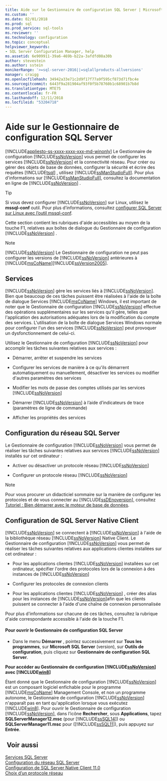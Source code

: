 ```yaml
---
title: Aide sur le Gestionnaire de configuration SQL Server | Microsoft Docs
ms.custom: ''
ms.date: 02/01/2018
ms.prod: sql
ms.prod_service: sql-tools
ms.reviewer: ''
ms.technology: configuration
ms.topic: conceptual
helpviewer_keywords:
- SQL Server Configuration Manager, help
ms.assetid: 6e909911-39a6-469b-b22a-3afdfd08a30b
author: stevestein
ms.author: sstein
monikerRange: '>=sql-server-2016||=sqlallproducts-allversions'
manager: craigg
ms.openlocfilehash: 34942a33e71c2d9f17f77a9f595cf873d71fbc4e
ms.sourcegitcommit: 6443f9a281904af93f0f5b78760b1c68901b7b8d
ms.translationtype: MTE75
ms.contentlocale: fr-FR
ms.lasthandoff: 12/11/2018
ms.locfileid: "53204718"
---
```

# <a name="sql-server-configuration-manager-help"></a>Aide sur le Gestionnaire de configuration SQL Server
[!INCLUDE[appliesto-ss-xxxx-xxxx-xxx-md-winonly](../../includes/appliesto-ss-xxxx-xxxx-xxx-md-winonly.md)]
  Le Gestionnaire de configuration [!INCLUDE[ssNoVersion](../../includes/ssnoversion-md.md)] vous permet de configurer les services [!INCLUDE[ssNoVersion](../../includes/ssnoversion-md.md)] et la connectivité réseau. Pour créer ou gérer des objets de base de données, configurer la sécurité et écrire des requêtes [!INCLUDE[tsql](../../includes/tsql-md.md)] , utilisez [!INCLUDE[ssManStudioFull](../../includes/ssmanstudiofull-md.md)]. Pour plus d'informations sur [!INCLUDE[ssManStudioFull](../../includes/ssmanstudiofull-md.md)], consultez la documentation en ligne de [!INCLUDE[ssNoVersion](../../includes/ssnoversion-md.md)] .  

 > [!TIP]
 > Si vous devez configurer [!INCLUDE[ssNoVersion](../../includes/ssnoversion-md.md)] sur Linux, utilisez le **mssql-conf** outil. Pour plus d’informations, consultez [configurer SQL Server sur Linux avec l’outil mssql-conf](../../linux/sql-server-linux-configure-mssql-conf.md).

 Cette section contient les rubriques d'aide accessibles au moyen de la touche F1, relatives aux boîtes de dialogue du Gestionnaire de configuration [!INCLUDE[ssNoVersion](../../includes/ssnoversion-md.md)] .  
  
> [!NOTE]
>  [!INCLUDE[ssNoVersion](../../includes/ssnoversion-md.md)] Le Gestionnaire de configuration ne peut pas configurer les versions de [!INCLUDE[ssNoVersion](../../includes/ssnoversion-md.md)] antérieures à [!INCLUDE[msCoName](../../includes/msconame-md.md)][!INCLUDE[ssVersion2005](../../includes/ssversion2005-md.md)].  
  
## <a name="services"></a>Services  
 [!INCLUDE[ssNoVersion](../../includes/ssnoversion-md.md)] gère les services liés à [!INCLUDE[ssNoVersion](../../includes/ssnoversion-md.md)]. Bien que beaucoup de ces tâches puissent être réalisées à l'aide de la boîte de dialogue Services [!INCLUDE[msCoName](../../includes/msconame-md.md)] Windows, il est important de noter que le Gestionnaire de configuration [!INCLUDE[ssNoVersion](../../includes/ssnoversion-md.md)] effectue des opérations supplémentaires sur les services qu'il gère, telles que l'application des autorisations adéquates lors de la modification du compte des services. L'utilisation de la boîte de dialogue Services Windows normale pour configurer l'un des services [!INCLUDE[ssNoVersion](../../includes/ssnoversion-md.md)] peut provoquer un dysfonctionnement de celui-ci.  
  
 Utilisez le Gestionnaire de configuration [!INCLUDE[ssNoVersion](../../includes/ssnoversion-md.md)] pour accomplir les tâches suivantes relatives aux services :  
  
-   Démarrer, arrêter et suspendre les services  
  
-   Configurer les services de manière à ce qu'ils démarrent automatiquement ou manuellement, désactiver les services ou modifier d'autres paramètres des services  
  
-   Modifier les mots de passe des comptes utilisés par les services [!INCLUDE[ssNoVersion](../../includes/ssnoversion-md.md)]  
  
-   Démarrer [!INCLUDE[ssNoVersion](../../includes/ssnoversion-md.md)] à l’aide d’indicateurs de trace (paramètres de ligne de commande)  
  
-   Afficher les propriétés des services  
  
## <a name="sql-server-network-configuration"></a>Configuration du réseau SQL Server  
 Le Gestionnaire de configuration [!INCLUDE[ssNoVersion](../../includes/ssnoversion-md.md)] vous permet de réaliser les tâches suivantes relatives aux services [!INCLUDE[ssNoVersion](../../includes/ssnoversion-md.md)] installés sur cet ordinateur :  
  
-   Activer ou désactiver un protocole réseau [!INCLUDE[ssNoVersion](../../includes/ssnoversion-md.md)]  
  
-   Configurer un protocole réseau [!INCLUDE[ssNoVersion](../../includes/ssnoversion-md.md)]  
  
> [!NOTE]  
>  Pour vous procurer un didacticiel sommaire sur la manière de configurer les protocoles et de vous connecter au [!INCLUDE[ssDEnoversion](../../includes/ssdenoversion-md.md)], consultez [Tutoriel : Bien démarrer avec le moteur de base de données](../../relational-databases/tutorial-getting-started-with-the-database-engine.md).  
  
## <a name="sql-server-native-client-configuration"></a>Configuration de SQL Server Native Client  
 [!INCLUDE[ssNoVersion](../../includes/ssnoversion-md.md)] se connectent à [!INCLUDE[ssNoVersion](../../includes/ssnoversion-md.md)] à l'aide de la bibliothèque réseau [!INCLUDE[ssNoVersion](../../includes/ssnoversion-md.md)] Native Client. Le Gestionnaire de configuration [!INCLUDE[ssNoVersion](../../includes/ssnoversion-md.md)] vous permet de réaliser les tâches suivantes relatives aux applications clientes installées sur cet ordinateur :  
  
-   Pour les applications clientes [!INCLUDE[ssNoVersion](../../includes/ssnoversion-md.md)] installées sur cet ordinateur, spécifier l'ordre des protocoles lors de la connexion à des instances de [!INCLUDE[ssNoVersion](../../includes/ssnoversion-md.md)]  
  
-   Configurer les protocoles de connexion clients  
  
-   Pour les applications clientes [!INCLUDE[ssNoVersion](../../includes/ssnoversion-md.md)] , créer des alias pour les instances de [!INCLUDE[ssNoVersion](../../includes/ssnoversion-md.md)]afin que les clients puissent se connecter à l'aide d'une chaîne de connexion personnalisée  
  
 Pour plus d'informations sur chacune de ces tâches, consultez la rubrique d'aide correspondante accessible à l'aide de la touche F1.  
  
#### <a name="to-open-sql-server-configuration-manager"></a>Pour ouvrir le Gestionnaire de configuration SQL Server  
  
-   Dans le menu **Démarrer** , pointez successivement sur **Tous les programmes**, sur **Microsoft SQL Server** (version), sur **Outils de configuration**, puis cliquez sur **Gestionnaire de configuration SQL Server**.  
  
  
 **Pour accéder au Gestionnaire de configuration [!INCLUDE[ssNoVersion](../../includes/ssnoversion-md.md)] avec [!INCLUDE[win8](../../includes/win8-md.md)]**  
  
 Étant donné que le Gestionnaire de configuration [!INCLUDE[ssNoVersion](../../includes/ssnoversion-md.md)] est un composant logiciel enfichable pour le programme [!INCLUDE[msCoName](../../includes/msconame-md.md)] Management Console, et non un programme autonome, le Gestionnaire de configuration [!INCLUDE[ssNoVersion](../../includes/ssnoversion-md.md)] n'apparaît pas en tant qu'application lorsque vous exécutez [!INCLUDE[win8](../../includes/win8-md.md)]. Pour ouvrir le Gestionnaire de configuration [!INCLUDE[ssNoVersion](../../includes/ssnoversion-md.md)], dans l’icône **Rechercher**, sous **Applications**, tapez **SQLServerManager12.msc** (pour [!INCLUDE[ssSQL14](../../includes/sssql14-md.md)]) ou **SQLServerManager11.msc** pour ([!INCLUDE[ssSQL11](../../includes/sssql11-md.md)]), puis appuyez sur **Entrée**.  
  

## <a name="see-also"></a> Voir aussi  
 [Services SQL Server](../../tools/configuration-manager/sql-server-services.md)   
 [Configuration du réseau SQL Server](../../tools/configuration-manager/sql-server-network-configuration.md)   
 [Configuration de SQL Server Native Client 11.0](../../tools/configuration-manager/sql-native-client-11-0-configuration.md)   
 [Choix d’un protocole réseau](https://msdn.microsoft.com/library/6565fb7d-b076-4447-be90-e10d0dec359a)  
  
  
